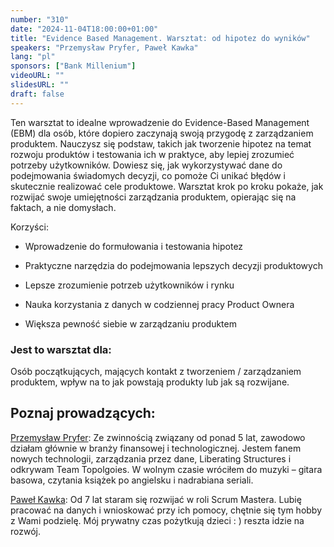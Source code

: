 ```yaml
---
number: "310"
date: "2024-11-04T18:00:00+01:00"
title: "Evidence Based Management. Warsztat: od hipotez do wyników"
speakers: "Przemysław Pryfer, Paweł Kawka"
lang: "pl"
sponsors: ["Bank Millenium"]
videoURL: ""
slidesURL: ""
draft: false
---
```


Ten warsztat to idealne wprowadzenie do Evidence-Based Management (EBM) dla osób, które dopiero zaczynają swoją przygodę z zarządzaniem produktem. Nauczysz się podstaw, takich jak tworzenie hipotez na temat rozwoju produktów i testowania ich w praktyce, aby lepiej zrozumieć potrzeby użytkowników. Dowiesz się, jak wykorzystywać dane do podejmowania świadomych decyzji, co pomoże Ci unikać błędów i skutecznie realizować cele produktowe. Warsztat krok po kroku pokaże, jak rozwijać swoje umiejętności zarządzania produktem, opierając się na faktach, a nie domysłach.

Korzyści:

* Wprowadzenie do formułowania i testowania hipotez

* Praktyczne narzędzia do podejmowania lepszych decyzji produktowych

* Lepsze zrozumienie potrzeb użytkowników i rynku

* Nauka korzystania z danych w codziennej pracy Product Ownera

* Większa pewność siebie w zarządzaniu produktem

### Jest to warsztat dla:  
Osób początkujących, mających kontakt z tworzeniem / zarządzaniem produktem, wpływ na to jak powstają produkty lub jak są rozwijane.

## Poznaj prowadzących:

<a href="https://pl.linkedin.com/in/przemyslawpryfer" target="_blank">Przemysław Pryfer</a>: Ze zwinnością związany od ponad 5 lat, zawodowo działam głównie w branży finansowej i technologicznej.
Jestem fanem nowych technologii, zarządzania przez dane, Liberating Structures i odkrywam Team Topolgoies.
W wolnym czasie wróciłem do muzyki – gitara basowa, czytania książek po angielsku i nadrabiana seriali.

<a href="https://pl.linkedin.com/in/sm-pawel-kawka" target="_blank">Paweł Kawka</a>: Od 7 lat staram się rozwijać w roli Scrum Mastera. Lubię pracować na danych i wnioskować przy ich pomocy, chętnie się tym hobby z Wami podzielę.
Mój prywatny czas pożytkują dzieci : ) reszta idzie na rozwój.

